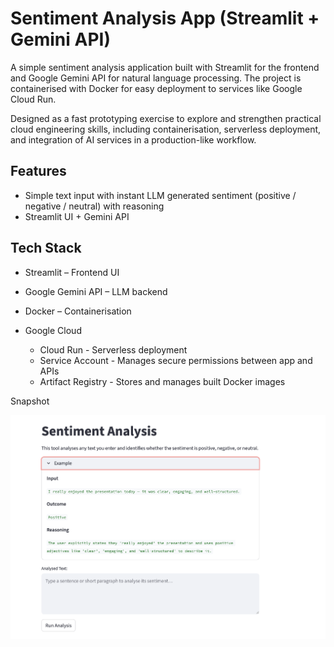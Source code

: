 # Sentiment Analysis App (Streamlit + Gemini API)
A simple sentiment analysis application built with Streamlit for the frontend and Google Gemini API for natural language processing. The project is containerised with Docker for easy deployment to services like Google Cloud Run.  

Designed as a fast prototyping exercise to explore and strengthen practical cloud engineering skills, including containerisation, serverless deployment, and integration of AI services in a production-like workflow.


## Features
- Simple text input with instant LLM generated sentiment (positive / negative / neutral) with reasoning
- Streamlit UI + Gemini API


## Tech Stack 
- Streamlit – Frontend UI

- Google Gemini API – LLM backend

- Docker – Containerisation

- Google Cloud
  - Cloud Run - Serverless deployment
  - Service Account -  Manages secure permissions between app and APIs
  - Artifact Registry - Stores and manages built Docker images



Snapshot

![snapshot](Screenshot_1.png)